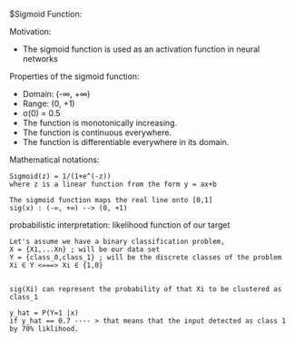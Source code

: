 $Sigmoid Function:


Motivation:

   * The sigmoid function is used as an activation function in neural networks
    
    
Properties of the sigmoid function:

   * Domain: (-∞, +∞)
   * Range: (0, +1)
   * σ(0) = 0.5
   * The function is monotonically increasing.
   * The function is continuous everywhere.
   * The function is differentiable everywhere in its domain.
   
   
   
Mathematical notations: 

    Sigmoid(z) = 1/(1+e^(-z))
    where z is a linear function from the form y = ax+b
    
    The sigmoid function maps the real line onto [0,1]
    sig(x) : (-∞, +∞) --> (0, +1)
    
    

probabilistic interpretation: likelihood function of our target

    Let's assume we have a binary classification problem,    
    X = {X1,...Xn} ; will be our data set
    Y = {class_0,class_1} ; will be the discrete classes of the problem
    Xi ∈ Y <===> Xi ∈ {1,0}


    sig(Xi) can represent the probability of that Xi to be clustered as class_1
    
    y_hat = P(Y=1 |x)
    if y_hat == 0.7 ---- > that means that the input detected as class 1 by 70% liklihood.
